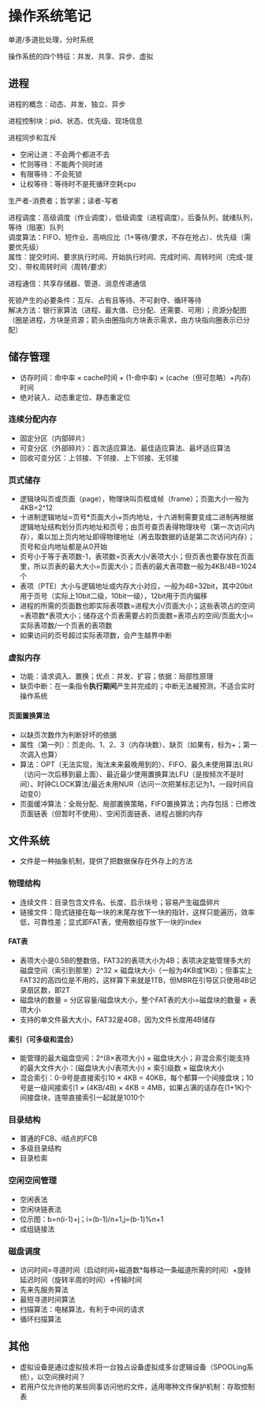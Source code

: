 ﻿# 操作系统笔记

单道/多道批处理，分时系统

操作系统的四个特征：并发、共享、异步、虚拟

## 进程

进程的概念：动态、并发、独立、异步

进程控制块：pid、状态、优先级、现场信息

进程同步和互斥

* 空闲让进：不会两个都进不去
* 忙则等待：不能两个同时进
* 有限等待：不会死锁
* 让权等待：等待时不是死循环空耗cpu

生产者-消费者；哲学家；读者-写者

进程调度：高级调度（作业调度），低级调度（进程调度）。后备队列，就绪队列，等待（阻塞）队列\
调度算法：FIFO、短作业、高响应比（1+等待/要求，不存在抢占）、优先级（需要优先级）\
属性：提交时间、要求执行时间、开始执行时间、完成时间、周转时间（完成-提交）、带权周转时间（周转/要求）

进程通信：共享存储器、管道、消息传递通信

死锁产生的必要条件：互斥、占有且等待、不可剥夺、循环等待\
解决方法：银行家算法（进程、最大值、已分配、还需要、可用）；资源分配图（圈是进程，方块是资源；箭头由圈指向方块表示需求，由方块指向圈表示已分配）

## 储存管理

* 访存时间：命中率 × cache时间 + (1-命中率) × (cache（但可忽略）+内存)时间
* 绝对装入、动态重定位、静态重定位

### 连续分配内存

* 固定分区（内部碎片）
* 可变分区（外部碎片）：首次适应算法、最佳适应算法、最坏适应算法
* 回收可变分区：上邻接、下邻接、上下邻接、无邻接

### 页式储存

* 逻辑块叫页或页面（page），物理块叫页框或帧（frame）；页面大小一般为4KB=2^12
* 十进制逻辑地址=页号*页面大小+页内地址，十六进制需要变成二进制再根据逻辑地址结构划分页内地址和页号；由页号查页表得物理块号（第一次访问内存），乘以加上页内地址即得物理地址（再去取数据的话是第二次访问内存）；页号和业内地址都是从0开始
* 页号小于等于表项数-1，表项数=页表大小/表项大小；但页表也要存放在页面里，所以页表的最大大小=页面大小；页表的最大表项数一般为4KB/4B=1024个
* 表项（PTE）大小与逻辑地址或内存大小对应，一般为4B=32bit，其中20bit用于页号（实际上10bit二级，10bit一级），12bit用于页内偏移
* 进程的所需的页面数也即实际表项数=进程大小/页面大小；这些表项占的空间=表项数*表项大小；储存这个页表需要占的页面数=表项占的空间/页面大小=实际表项数/一个页表的表项数
* 如果访问的页号超过实际表项数，会产生越界中断

### 虚拟内存

* 功能：请求调入、置换；优点：并发、扩容；依据：局部性原理
* 缺页中断：在一条指令**执行期间**产生并完成的；中断无法被预测，不适合实时操作系统

#### 页面置换算法

* 以缺页次数作为判断好坏的依据
* 属性（第一列）：页走向、1、2、3（内存块数）、缺页（如果有，标为+；第一次调入也算）
* 算法：OPT（无法实现，淘汰未来最晚用到的）、FIFO、最久未使用算法LRU（访问一次后移到最上面）、最近最少使用置换算法LFU（是按频次不是时间）、时钟CLOCK算法/最近未用NUR（访问一次把某标志记为1，一段时间自动变0）
* 页面缓冲算法：全局分配、局部置换策略，FIFO置换算法；内存包括：已修改页面链表（但暂时不使用）、空闲页面链表、进程占据的内存

## 文件系统

* 文件是一种抽象机制，提供了把数据保存在外存上的方法

### 物理结构

* 连续文件：目录包含文件名、长度、启示块号；容易产生磁盘碎片
* 链接文件：隐式链接在每一块的末尾存放下一块的指针，这样只能遍历，效率低，可靠性差；显式即FAT表，使用数组存放下一块的index

#### FAT表

* 表项大小是0.5B的整数倍，FAT32的表项大小为4B；表项决定能管理多大的磁盘空间（索引到那里）2^32 × 磁盘块大小（一般为4KB或1KB）；但事实上FAT32的高四位是不用的，这样算下来就是1TB，但MBR在引导区只使用4B记录扇区数，即2T
* 磁盘块的数量 = 分区容量/磁盘块大小，整个FAT表的大小=磁盘块的数量 × 表项大小
* 支持的单文件最大大小，FAT32是4GB，因为文件长度用4B储存

#### 索引（可多级和混合）

* 能管理的最大磁盘空间：2^(8×表项大小) × 磁盘块大小；非混合索引能支持的最大文件大小：(磁盘块大小/表项大小) × 索引级数 × 磁盘块大小
* 混合索引：0-9号是直接索引10 × 4KB = 40KB，每个都算一个间接盘块；10号是一级间接索引1 × (4KB/4B) × 4KB = 4MB，如果占满的话存在(1+1K)个间接盘块，连带直接索引一起就是1010个

### 目录结构

* 普通的FCB、i结点的FCB
* 多级目录结构
* 目录检索

### 空闲空间管理

* 空闲表法
* 空闲块链表法
* 位示图：b=n(i-1)+j；i=(b-1)/n+1,j=(b-1)%n+1
* 成组链接法

### 磁盘调度

* 访问时间=寻道时间（启动时间+磁道数*每移动一条磁道所需的时间）+旋转延迟时间（旋转半周的时间）+传输时间
* 先来先服务算法
* 最短寻道时间算法
* 扫描算法：电梯算法，有利于中间的请求
* 循环扫描算法

## 其他

* 虚拟设备是通过虚拟技术将一台独占设备虚拟成多台逻辑设备（SPOOLing系统），以空间换时间？
* 若用户仅允许他的某些同事访问他的文件，适用哪种文件保护机制：存取控制表
